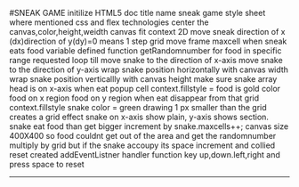#SNEAK GAME
initilize HTML5 doc
title name sneak game
style sheet where mentioned css and flex technologies
center the canvas,color,height,weidth canvas fit context 2D
move sneak direction of x (dx)direction of y(dy)=0  means
1 step grid move frame
maxcell  when sneak eats food variable
defined function getRandomnumber for food in specific range
requested loop till
move snake to the direction of x-axis
move snake to the direction of y-axis
wrap snake position horizontally with canvas width
wrap snake position verticallly with canvas height
make sure snake array head is on x-axis 
when eat popup cell
context.fillstyle = food is gold color
food on x region food on y region when eat disappear from that grid
context.fillstyle snake color = green
drawing 1 px smaller than the grid creates a grid effect
snake on x-axis show plain, y-axis shows section.
snake eat food than get bigger increment by snake.maxcells++;
canvas size 400X400 so food couldnt get out of the area and get 
the randomnumber multiply by grid
but if the snake accoupy its space increment and collied reset
created addEventListner handler function 
key up,down.left,right and 
press space to reset
_____________________________________________________________________________